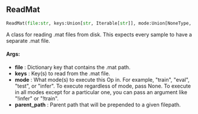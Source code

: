 ## ReadMat
```python
ReadMat(file:str, keys:Union[str, Iterable[str]], mode:Union[NoneType, str, Iterable[str]]=None, parent_path:str='')
```
A class for reading .mat files from disk.    This expects every sample to have a separate .mat file.

#### Args:

* **file** :  Dictionary key that contains the .mat path.
* **keys** :  Key(s) to read from the .mat file.
* **mode** :  What mode(s) to execute this Op in. For example, "train", "eval", "test", or "infer". To execute            regardless of mode, pass None. To execute in all modes except for a particular one, you can pass an argument            like "!infer" or "!train".
* **parent_path** :  Parent path that will be prepended to a given filepath.    